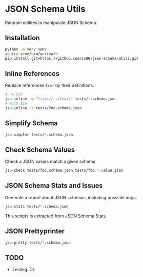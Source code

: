 # JSON Schema Utils

Random utilities to manipulate JSON Schema.

## Installation

```sh
python -m venv venv
source venv/bin/activate
pip install git+https://github.com/zx80/json-schema-utils.git
```

## Inline References

Replace references `$ref` by their definitions.

```sh
# no $id
jsu-inline -m "file:// ./tests" tests/*.schema.json
# with $id
jsu-inline -a tests/foo.schema.json
```

## Simplify Schema

```sh
jsu-simpler tests/*.schema.json
```

## Check Schema Values

Check a JSON values match a given schema.

```sh
jsu-check tests/foo.schema.json tests/foo.*.value.json
```

## JSON Schema Stats and Issues

Generate a report about JSON schemas, including possible bugs.

```sh
jsu-stats tests/*.schema.json
```

This scripts is extracted from [JSON Schema Stats](https://github.com/clairey-zx81/json-schema-stats).

## JSON Prettyprinter

```sh
jsu-pretty tests/*.schema.json
```

## TODO

- Testing. CI.
